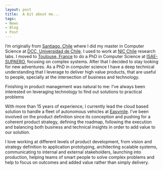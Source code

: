 ```yaml
---
layout: post
title:  A bit about me...
tags:
- News
- Blog
- Post
---
```


I’m originally from [Santiago, Chile](https://chile.travel/) where I did my master in Computer Science at [DCC, Universidad de Chile](http://www.dcc.uchile.cl). I used to work at [NIC Chile](http://www.nic.cl) research labs. I moved to [Toulouse, France](https://www.toulouse-tourisme.com) to do a PhD in Computer Science at [ISAE-SUPAERO](https://www.isae-supaero.fr/fr/), focusing on complex systems. After that I decided to stay looking for new adventures. As a PhD in computer science I have a deep technical understanding that I leverage to deliver high value products, that are useful to people, specially at the intersection of business and technology.

Finishing in product management was natural to me: I've always been interested on leveraging technology to find out solutions to practical problems

With more than 15 years of experience, I currently lead the cloud based solution to handle a fleet of autonomous vehicles at [Easymile](https://www.easymile.com/technology/ezfleet). I’ve been involved on the product definition since its conception and pushing for a coherent product strategy, defining the roadmap, following the execution and balancing both business and technical insights in order to add value to our solution.

I love working at different levels of product development, from vision and strategy definition to application prototyping, architecting scalable systems, communicating to internal and external stakeholders, launching into production, helping teams of smart people to solve complex problems and help to focus on outcomes and added value rather than simply delivery.
